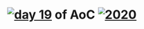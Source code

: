 # [![day 19](19)](https://adventofcode.com/2020/day/19) of AoC [![2020](2020)](https://adventofcode.com/2020)
